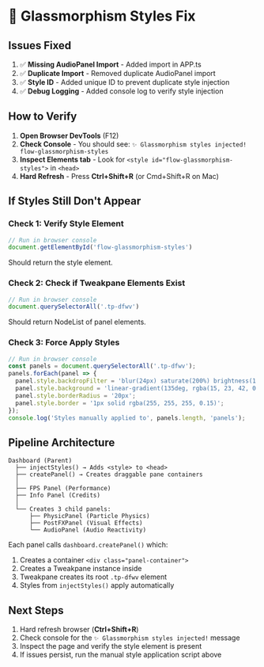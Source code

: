 # 🔧 Glassmorphism Styles Fix

## Issues Fixed

1. ✅ **Missing AudioPanel Import** - Added import in APP.ts
2. ✅ **Duplicate Import** - Removed duplicate AudioPanel import
3. ✅ **Style ID** - Added unique ID to prevent duplicate style injection
4. ✅ **Debug Logging** - Added console log to verify style injection

## How to Verify

1. **Open Browser DevTools** (F12)
2. **Check Console** - You should see: `✨ Glassmorphism styles injected! flow-glassmorphism-styles`
3. **Inspect Elements tab** - Look for `<style id="flow-glassmorphism-styles">` in `<head>`
4. **Hard Refresh** - Press **Ctrl+Shift+R** (or Cmd+Shift+R on Mac)

## If Styles Still Don't Appear

### Check 1: Verify Style Element
```javascript
// Run in browser console
document.getElementById('flow-glassmorphism-styles')
```
Should return the style element.

### Check 2: Check if Tweakpane Elements Exist
```javascript
// Run in browser console
document.querySelectorAll('.tp-dfwv')
```
Should return NodeList of panel elements.

### Check 3: Force Apply Styles
```javascript
// Run in browser console
const panels = document.querySelectorAll('.tp-dfwv');
panels.forEach(panel => {
  panel.style.backdropFilter = 'blur(24px) saturate(200%) brightness(1.1)';
  panel.style.background = 'linear-gradient(135deg, rgba(15, 23, 42, 0.85) 0%, rgba(15, 23, 42, 0.75) 100%)';
  panel.style.borderRadius = '20px';
  panel.style.border = '1px solid rgba(255, 255, 255, 0.15)';
});
console.log('Styles manually applied to', panels.length, 'panels');
```

## Pipeline Architecture

```
Dashboard (Parent)
  ├── injectStyles() → Adds <style> to <head>
  ├── createPanel() → Creates draggable pane containers
  │
  ├── FPS Panel (Performance)
  ├── Info Panel (Credits)
  │
  └── Creates 3 child panels:
      ├── PhysicPanel (Particle Physics)
      ├── PostFXPanel (Visual Effects)
      └── AudioPanel (Audio Reactivity)
```

Each panel calls `dashboard.createPanel()` which:
1. Creates a container `<div class="panel-container">`
2. Creates a Tweakpane instance inside
3. Tweakpane creates its root `.tp-dfwv` element
4. Styles from `injectStyles()` apply automatically

## Next Steps

1. Hard refresh browser (**Ctrl+Shift+R**)
2. Check console for the `✨ Glassmorphism styles injected!` message
3. Inspect the page and verify the style element is present
4. If issues persist, run the manual style application script above

